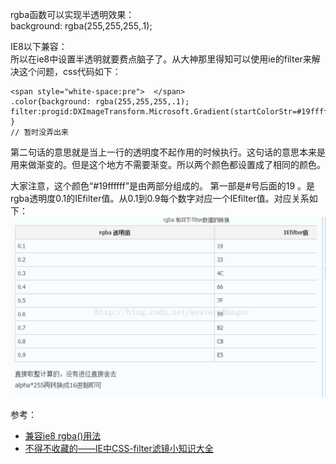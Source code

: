 rgba函数可以实现半透明效果：    
background: rgba(255,255,255,.1);

IE8以下兼容：     
所以在ie8中设置半透明就要费点脑子了。从大神那里得知可以使用ie的filter来解决这个问题，css代码如下：

```
<span style="white-space:pre">	</span>
.color{background: rgba(255,255,255,.1);
filter:progid:DXImageTransform.Microsoft.Gradient(startColorStr=#19ffffff,endColorStr=#19ffffff);
}
// 暂时没弄出来
```

第二句话的意思就是当上一行的透明度不起作用的时候执行。这句话的意思本来是用来做渐变的。但是这个地方不需要渐变。所以两个颜色都设置成了相同的颜色。

大家注意，这个颜色“#19ffffff”是由两部分组成的。
第一部是#号后面的19 。是rgba透明度0.1的IEfilter值。从0.1到0.9每个数字对应一个IEfilter值。对应关系如下：    
![RGBA-IEFilter](./image/rgba-iefilter.png!web)

参考：
* [兼容ie8 rgba()用法](https://www.cnblogs.com/zrrr/p/5211844.html)
* [不得不收藏的——IE中CSS-filter滤镜小知识大全](https://segmentfault.com/a/1190000002433305)
